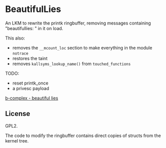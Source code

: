 # BeautifulLies

An LKM to rewrite the printk ringbuffer, removing messages containing
"beautifullies: " in it on load.

This also:
* removes the `__mcount_loc` section to make everything in the module `notrace`
* restores the taint
* removes `kallsyms_lookup_name()` from `touched_functions`

TODO:
* reset printk_once
* a privesc payload

[b-complex - beautiful lies](https://youtube.com/watch?v=tzqw_Dqa0SU)

## License

GPL2.

The code to modify the ringbuffer contains direct copies of structs from the
kernel tree.

